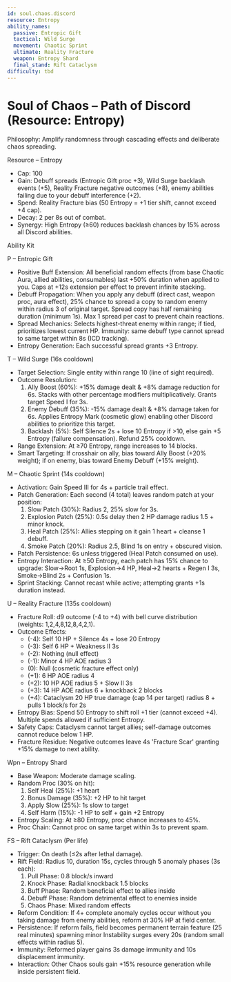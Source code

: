 ```yaml
---
id: soul.chaos.discord
resource: Entropy
ability_names:
  passive: Entropic Gift
  tactical: Wild Surge
  movement: Chaotic Sprint
  ultimate: Reality Fracture
  weapon: Entropy Shard
  final_stand: Rift Cataclysm
difficulty: tbd
---
```


# Soul of Chaos – Path of Discord (Resource: Entropy)

Philosophy: Amplify randomness through cascading effects and deliberate chaos spreading.

Resource – Entropy
- Cap: 100
- Gain: Debuff spreads (Entropic Gift proc +3), Wild Surge backlash events (+5), Reality Fracture negative outcomes (+8), enemy abilities failing due to your debuff interference (+2).
- Spend: Reality Fracture bias (50 Entropy = +1 tier shift, cannot exceed +4 cap).
- Decay: 2 per 8s out of combat.
- Synergy: High Entropy (≥60) reduces backlash chances by 15% across all Discord abilities.

Ability Kit

P – Entropic Gift
- Positive Buff Extension: All beneficial random effects (from base Chaotic Aura, allied abilities, consumables) last +50% duration when applied to you. Caps at +12s extension per effect to prevent infinite stacking.
- Debuff Propagation: When you apply any debuff (direct cast, weapon proc, aura effect), 25% chance to spread a copy to random enemy within radius 3 of original target. Spread copy has half remaining duration (minimum 1s). Max 1 spread per cast to prevent chain reactions.
- Spread Mechanics: Selects highest-threat enemy within range; if tied, prioritizes lowest current HP. Immunity: same debuff type cannot spread to same target within 8s (ICD tracking).
- Entropy Generation: Each successful spread grants +3 Entropy.

T – Wild Surge (16s cooldown)
- Target Selection: Single entity within range 10 (line of sight required).
- Outcome Resolution:
  1. Ally Boost (60%): +15% damage dealt & +8% damage reduction for 6s. Stacks with other percentage modifiers multiplicatively. Grants target Speed I for 3s.
  2. Enemy Debuff (35%): -15% damage dealt & +8% damage taken for 6s. Applies Entropy Mark (cosmetic glow) enabling other Discord abilities to prioritize this target.
  3. Backlash (5%): Self Silence 2s + lose 10 Entropy if >10, else gain +5 Entropy (failure compensation). Refund 25% cooldown.
- Range Extension: At ≥70 Entropy, range increases to 14 blocks.
- Smart Targeting: If crosshair on ally, bias toward Ally Boost (+20% weight); if on enemy, bias toward Enemy Debuff (+15% weight).

M – Chaotic Sprint (14s cooldown)
- Activation: Gain Speed III for 4s + particle trail effect.
- Patch Generation: Each second (4 total) leaves random patch at your position:
  1. Slow Patch (30%): Radius 2, 25% slow for 3s.
  2. Explosion Patch (25%): 0.5s delay then 2 HP damage radius 1.5 + minor knock.
  3. Heal Patch (25%): Allies stepping on it gain 1 heart + cleanse 1 debuff.
  4. Smoke Patch (20%): Radius 2.5, Blind 1s on entry + obscured vision.
- Patch Persistence: 6s unless triggered (Heal Patch consumed on use).
- Entropy Interaction: At ≥50 Entropy, each patch has 15% chance to upgrade: Slow→Root 1s, Explosion→4 HP, Heal→2 hearts + Regen I 3s, Smoke→Blind 2s + Confusion 1s.
- Sprint Stacking: Cannot recast while active; attempting grants +1s duration instead.

U – Reality Fracture (135s cooldown)
- Fracture Roll: d9 outcome (-4 to +4) with bell curve distribution (weights: 1,2,4,8,12,8,4,2,1).
- Outcome Effects:
  - (-4): Self 10 HP + Silence 4s + lose 20 Entropy
  - (-3): Self 6 HP + Weakness II 3s
  - (-2): Nothing (null effect)
  - (-1): Minor 4 HP AOE radius 3
  - (0): Null (cosmetic fracture effect only)
  - (+1): 6 HP AOE radius 4
  - (+2): 10 HP AOE radius 5 + Slow II 3s
  - (+3): 14 HP AOE radius 6 + knockback 2 blocks
  - (+4): Cataclysm 20 HP true damage (cap 14 per target) radius 8 + pulls 1 block/s for 2s
- Entropy Bias: Spend 50 Entropy to shift roll +1 tier (cannot exceed +4). Multiple spends allowed if sufficient Entropy.
- Safety Caps: Cataclysm cannot target allies; self-damage outcomes cannot reduce below 1 HP.
- Fracture Residue: Negative outcomes leave 4s 'Fracture Scar' granting +15% damage to next ability.

Wpn – Entropy Shard
- Base Weapon: Moderate damage scaling.
- Random Proc (30% on hit):
  1. Self Heal (25%): +1 heart
  2. Bonus Damage (35%): +2 HP to hit target
  3. Apply Slow (25%): 1s slow to target
  4. Self Harm (15%): -1 HP to self + gain +2 Entropy
- Entropy Scaling: At ≥80 Entropy, proc chance increases to 45%.
- Proc Chain: Cannot proc on same target within 3s to prevent spam.

FS – Rift Cataclysm (Per life)
- Trigger: On death (≤2s after lethal damage).
- Rift Field: Radius 10, duration 15s, cycles through 5 anomaly phases (3s each):
  1. Pull Phase: 0.8 block/s inward
  2. Knock Phase: Radial knockback 1.5 blocks
  3. Buff Phase: Random beneficial effect to allies inside
  4. Debuff Phase: Random detrimental effect to enemies inside
  5. Chaos Phase: Mixed random effects
- Reform Condition: If 4+ complete anomaly cycles occur without you taking damage from enemy abilities, reform at 30% HP at field center.
- Persistence: If reform fails, field becomes permanent terrain feature (25 real minutes) spawning minor Instability surges every 20s (random small effects within radius 5).
- Immunity: Reformed player gains 3s damage immunity and 10s displacement immunity.
- Interaction: Other Chaos souls gain +15% resource generation while inside persistent field.
